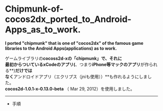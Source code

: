 Chipmunk-of-cocos2dx_ported_to_Android-Apps_as_to_work.
=============================
**I  ported    "chipmunk"   that is one of  "cocos2dx"  of the famous game libraries to the Android Apps(applications) as  to work.**
  
ゲームライブラリの**cocoss2d-xの「chipmunk」**で、それに  
最初からついている**xCodeのアプリ(**、つまり**iPhone等マックのアプリ**が作られる**)**だけでは  
なく**アンドロイドアプリ（エクリプス（jniも使用））**も作れるようにしました。  
**cocos2d-1.0.1-x-0.13.0-beta** （ Mar 29, 2012）を使用しました。  


***
* 手順